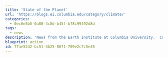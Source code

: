 ```yaml
---
title: 'State of the Planet'
url: 'https://blogs.ei.columbia.edu/category/climate/'
categories:
  - 0ec6e5b5-0a80-4c8d-b45f-b78c99492d8d
tags:
  - news
description: 'News from the Earth Institute at Columbia University.  Columbia’s Earth Institute blends research in the physical and social sciences, education and practical solutions to help guide the world onto a path toward sustainability.'
blueprint: action
id: 77ae52d2-bc51-4b25-8671-709e2c7c5e48
---
```

